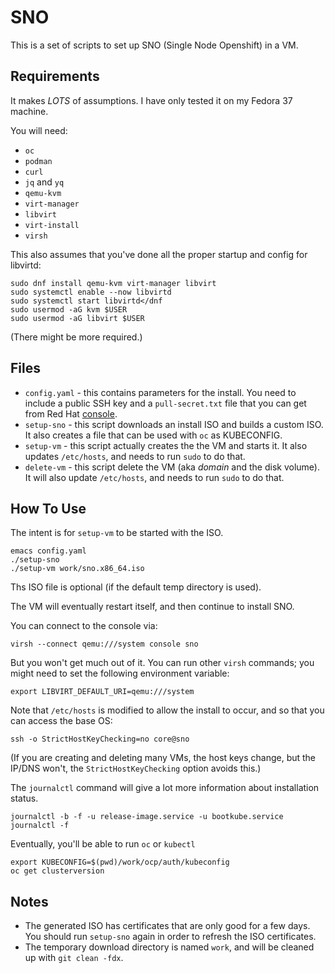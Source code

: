 # SNO

This is a set of scripts to set up SNO (Single Node Openshift) in a VM.

## Requirements

It makes _LOTS_ of assumptions. I have only tested it on my Fedora 37 machine.

You will need:
* `oc`
* `podman`
* `curl`
* `jq` and `yq`
* `qemu-kvm`
* `virt-manager`
* `libvirt`
* `virt-install`
* `virsh`

This also assumes that you've done all the proper startup and config for libvirtd:
```
sudo dnf install qemu-kvm virt-manager libvirt
sudo systemctl enable --now libvirtd
sudo systemctl start libvirtd</dnf
sudo usermod -aG kvm $USER
sudo usermod -aG libvirt $USER
```
(There might be more required.)

## Files

* `config.yaml` - this contains parameters for the install. You need to include a public SSH key and a `pull-secret.txt` file that you can get from Red Hat [console](https://console.redhat.com/openshift/install/pull-secret).
* `setup-sno` - this script downloads an install ISO and builds a custom ISO. It also creates a file that can be used with `oc` as KUBECONFIG.
* `setup-vm` - this script actually creates the the VM and starts it. It also updates `/etc/hosts`, and needs to run `sudo` to do that.
* `delete-vm` - this script delete the VM (aka _domain_ and the disk volume). It will also update `/etc/hosts`, and needs to run `sudo` to do that.

## How To Use

The intent is for `setup-vm` to be started with the ISO.
```
emacs config.yaml
./setup-sno
./setup-vm work/sno.x86_64.iso
```
Ths ISO file is optional (if the default temp directory is used).


The VM will eventually restart itself, and then continue to install SNO.

You can connect to the console via:
```
virsh --connect qemu:///system console sno
```
But you won't get much out of it. You can run other `virsh` commands; you might need to set the following environment variable:
```
export LIBVIRT_DEFAULT_URI=qemu:///system
```

Note that `/etc/hosts` is modified to allow the install to occur, and so that you can access the base OS:
```
ssh -o StrictHostKeyChecking=no core@sno
```
(If you are creating and deleting many VMs, the host keys change, but the IP/DNS won't, the `StrictHostKeyChecking` option avoids this.)

The `journalctl` command will give a lot more information about installation status.
```
journalctl -b -f -u release-image.service -u bootkube.service
journalctl -f
```

Eventually, you'll be able to run `oc` or `kubectl`
```
export KUBECONFIG=$(pwd)/work/ocp/auth/kubeconfig
oc get clusterversion
```

## Notes

* The generated ISO has certificates that are only good for a few days. You should run `setup-sno` again in order to refresh the ISO certificates.
* The temporary download directory is named `work`, and will be cleaned up with `git clean -fdx`.
